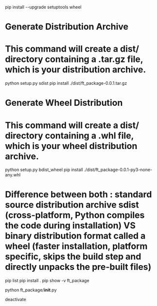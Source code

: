 pip install --upgrade setuptools wheel

# Generate Distribution Archive
# This command will create a dist/ directory containing a .tar.gz file, which is your distribution archive.
python setup.py sdist
pip install ./dist/ft_package-0.0.1.tar.gz

# Generate Wheel Distribution
# This command will create a dist/ directory containing a .whl file, which is your wheel distribution archive.
python setup.py bdist_wheel
pip install ./dist/ft_package-0.0.1-py3-none-any.whl

# Difference between both : standard source distribution archive sdist (cross-platform, Python compiles the code during installation) VS  binary distribution format called a wheel (faster installation, platform specific, skips the build step and directly unpacks the pre-built files)

pip list
pip install .
pip show -v ft_package

python ft_package/__init__.py

deactivate